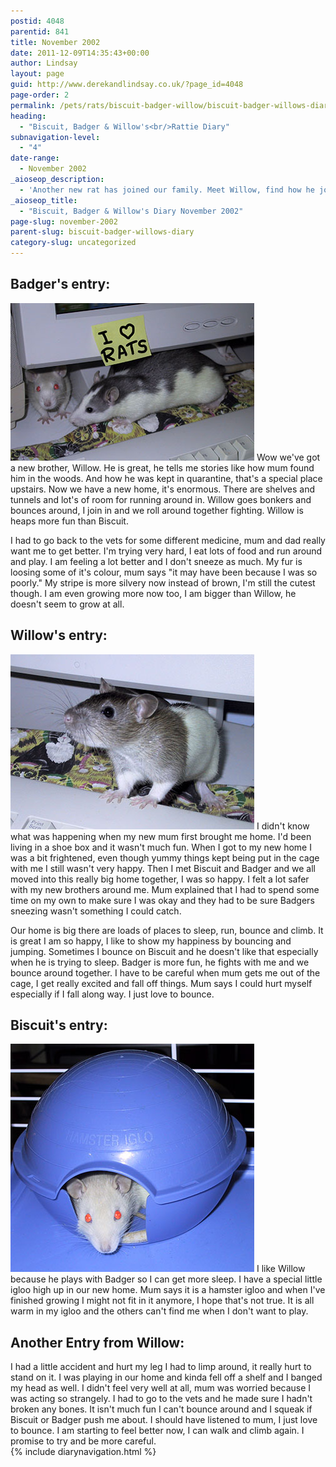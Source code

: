```yaml
---
postid: 4048
parentid: 841
title: November 2002
date: 2011-12-09T14:35:43+00:00
author: Lindsay
layout: page
guid: http://www.derekandlindsay.co.uk/?page_id=4048
page-order: 2
permalink: /pets/rats/biscuit-badger-willow/biscuit-badger-willows-diary/november-2002/
heading:
  - "Biscuit, Badger & Willow's<br/>Rattie Diary"
subnavigation-level:
  - "4"
date-range:
  - November 2002
_aioseop_description:
  - 'Another new rat has joined our family. Meet Willow, find how he joined our family and what Biscuit & Badger think of their new little brother.'
_aioseop_title:
  - "Biscuit, Badger & Willow's Diary November 2002"
page-slug: november-2002
parent-slug: biscuit-badger-willows-diary
category-slug: uncategorized
---
```

## Badger's entry:

<img class="alignright size-full wp-image-7965" title="Baby rats, Biscuit & Badger playing under a computer monitor" src="/wp-content/uploads/2011/12/155-5584_IMG.JPG" alt="Baby rats, Biscuit & Badger playing under a computer monitor" width="390" height="252" /> Wow we've got a new brother, Willow. He is great, he tells me stories like how mum found him in the woods. And how he was kept in quarantine, that's a special place upstairs. Now we have a new home, it's enormous. There are shelves and tunnels and lot's of room for running around in. Willow goes bonkers and bounces around, I join in and we roll around together fighting. Willow is heaps more fun than Biscuit.

I had to go back to the vets for some different medicine, mum and dad really want me to get better. I'm trying very hard, I eat lots of food and run around and play. I am feeling a lot better and I don't sneeze as much. My fur is loosing some of it's colour, mum says "it may have been because I was so poorly." My stripe is more silvery now instead of brown, I'm still the cutest though. I am even growing more now too, I am bigger than Willow, he doesn't seem to grow at all.

## Willow's entry:

<img class="alignright size-full wp-image-7966" title="Our baby rat, Willow playing under my computer monitor" src="/wp-content/uploads/2011/12/155-5594_IMG.JPG" alt="Our baby rat, Willow playing under my computer monitor" width="390" height="280" /> I didn't know what was happening when my new mum first brought me home. I'd been living in a shoe box and it wasn't much fun. When I got to my new home I was a bit frightened, even though yummy things kept being put in the cage with me I still wasn't very happy. Then I met Biscuit and Badger and we all moved into this really big home together, I was so happy. I felt a lot safer with my new brothers around me. Mum explained that I had to spend some time on my own to make sure I was okay and they had to be sure Badgers sneezing wasn't something I could catch.

Our home is big there are loads of places to sleep, run, bounce and climb. It is great I am so happy, I like to show my happiness by bouncing and jumping. Sometimes I bounce on Biscuit and he doesn't like that especially when he is trying to sleep. Badger is more fun, he fights with me and we bounce around together. I have to be careful when mum gets me out of the cage, I get really excited and fall off things. Mum says I could hurt myself especially if I fall along way. I just love to bounce.

## Biscuit's entry:

<img class="alignright size-full wp-image-7967" title="Our baby rat, Biscuit being grumpy in his hamster igloo" src="/wp-content/uploads/2011/12/155-5580_IMG1.JPG" alt="Our baby rat, Biscuit being grumpy in his hamster igloo" width="390" height="365" /> I like Willow because he plays with Badger so I can get more sleep. I have a special little igloo high up in our new home. Mum says it is a hamster igloo and when I've finished growing I might not fit in it anymore, I hope that's not true. It is all warm in my igloo and the others can't find me when I don't want to play.

## Another Entry from Willow:

I had a little accident and hurt my leg I had to limp around, it really hurt to stand on it. I was playing in our home and kinda fell off a shelf and I banged my head as well. I didn't feel very well at all, mum was worried because I was acting so strangely. I had to go to the vets and he made sure I hadn't broken any bones. It isn't much fun I can't bounce around and I squeak if Biscuit or Badger push me about. I should have listened to mum, I just love to bounce. I am starting to feel better now, I can walk and climb again. I promise to try and be more careful.  
{% include diarynavigation.html %}